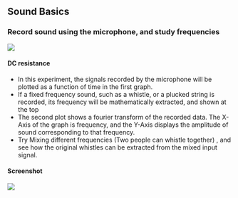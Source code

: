 Sound Basics
---

### Record sound using the microphone, and study frequencies

![](https://github.com/fossasia/pslab-experiments/blob/master/images/schematics/soundSimple.svg)

#### DC resistance
    
* In this experiment, the signals recorded by the microphone will be plotted as a function of time in the first graph.
* If a fixed frequency sound, such as a whistle, or a plucked string is recorded, its frequency will be mathematically extracted, and shown at the top
* The second plot shows a fourier transform of the recorded data. The X-Axis of the graph is frequency, and the Y-Axis displays the amplitude of sound corresponding to that frequency.
* Try Mixing different frequencies (Two people can whistle together) , and see how the original whistles can be extracted from the mixed input signal.
	
#### Screenshot

![](https://github.com/fossasia/pslab-experiments/blob/master/images/screenshots/frequencyOfSound.png)
